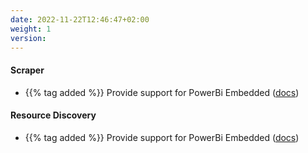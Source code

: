 ```yaml
---
date: 2022-11-22T12:46:47+02:00
weight: 1
version:
---
```


#### Scraper

- {{% tag added %}} Provide support for PowerBi Embedded ([docs](https://docs.promitor.io/unreleased/scraping/providers/powerbi-dedicated.md))

#### Resource Discovery

- {{% tag added %}} Provide support for PowerBi Embedded ([docs](https://docs.promitor.io/unreleased/scraping/providers/powerbi-dedicated.md))
